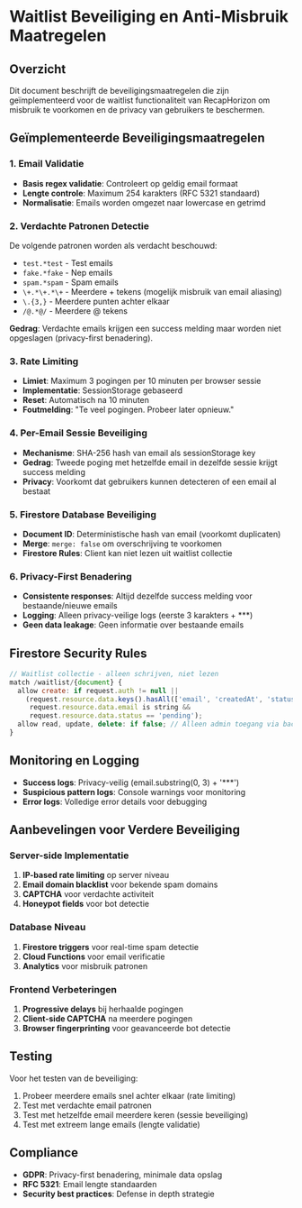 # Waitlist Beveiliging en Anti-Misbruik Maatregelen

## Overzicht
Dit document beschrijft de beveiligingsmaatregelen die zijn geïmplementeerd voor de waitlist functionaliteit van RecapHorizon om misbruik te voorkomen en de privacy van gebruikers te beschermen.

## Geïmplementeerde Beveiligingsmaatregelen

### 1. Email Validatie
- **Basis regex validatie**: Controleert op geldig email formaat
- **Lengte controle**: Maximum 254 karakters (RFC 5321 standaard)
- **Normalisatie**: Emails worden omgezet naar lowercase en getrimd

### 2. Verdachte Patronen Detectie
De volgende patronen worden als verdacht beschouwd:
- `test.*test` - Test emails
- `fake.*fake` - Nep emails  
- `spam.*spam` - Spam emails
- `\+.*\+.*\+` - Meerdere + tekens (mogelijk misbruik van email aliasing)
- `\.{3,}` - Meerdere punten achter elkaar
- `/@.*@/` - Meerdere @ tekens

**Gedrag**: Verdachte emails krijgen een success melding maar worden niet opgeslagen (privacy-first benadering).

### 3. Rate Limiting
- **Limiet**: Maximum 3 pogingen per 10 minuten per browser sessie
- **Implementatie**: SessionStorage gebaseerd
- **Reset**: Automatisch na 10 minuten
- **Foutmelding**: "Te veel pogingen. Probeer later opnieuw."

### 4. Per-Email Sessie Beveiliging
- **Mechanisme**: SHA-256 hash van email als sessionStorage key
- **Gedrag**: Tweede poging met hetzelfde email in dezelfde sessie krijgt success melding
- **Privacy**: Voorkomt dat gebruikers kunnen detecteren of een email al bestaat

### 5. Firestore Database Beveiliging
- **Document ID**: Deterministische hash van email (voorkomt duplicaten)
- **Merge**: `merge: false` om overschrijving te voorkomen
- **Firestore Rules**: Client kan niet lezen uit waitlist collectie

### 6. Privacy-First Benadering
- **Consistente responses**: Altijd dezelfde success melding voor bestaande/nieuwe emails
- **Logging**: Alleen privacy-veilige logs (eerste 3 karakters + ***)
- **Geen data leakage**: Geen informatie over bestaande emails

## Firestore Security Rules
```javascript
// Waitlist collectie - alleen schrijven, niet lezen
match /waitlist/{document} {
  allow create: if request.auth != null || 
    (request.resource.data.keys().hasAll(['email', 'createdAt', 'status']) &&
     request.resource.data.email is string &&
     request.resource.data.status == 'pending');
  allow read, update, delete: if false; // Alleen admin toegang via backend
}
```

## Monitoring en Logging
- **Success logs**: Privacy-veilig (email.substring(0, 3) + '***')
- **Suspicious pattern logs**: Console warnings voor monitoring
- **Error logs**: Volledige error details voor debugging

## Aanbevelingen voor Verdere Beveiliging

### Server-side Implementatie
1. **IP-based rate limiting** op server niveau
2. **Email domain blacklist** voor bekende spam domains
3. **CAPTCHA** voor verdachte activiteit
4. **Honeypot fields** voor bot detectie

### Database Niveau
1. **Firestore triggers** voor real-time spam detectie
2. **Cloud Functions** voor email verificatie
3. **Analytics** voor misbruik patronen

### Frontend Verbeteringen
1. **Progressive delays** bij herhaalde pogingen
2. **Client-side CAPTCHA** na meerdere pogingen
3. **Browser fingerprinting** voor geavanceerde bot detectie

## Testing
Voor het testen van de beveiliging:
1. Probeer meerdere emails snel achter elkaar (rate limiting)
2. Test met verdachte email patronen
3. Test met hetzelfde email meerdere keren (sessie beveiliging)
4. Test met extreem lange emails (lengte validatie)

## Compliance
- **GDPR**: Privacy-first benadering, minimale data opslag
- **RFC 5321**: Email lengte standaarden
- **Security best practices**: Defense in depth strategie